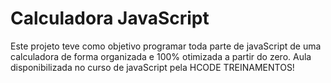 # Calculadora JavaScript

Este projeto teve como objetivo programar toda parte de javaScript de uma calculadora de forma organizada e 100% otimizada a partir do zero.
Aula disponibilizada no curso de javaScript pela HCODE TREINAMENTOS!
